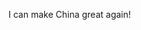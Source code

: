 I can make China great again!
<p><a target="_blank" rel="noopener noreferrer nofollow" href="https://user-images.githubusercontent.com/507615/90595977-95e70e80-e220-11ea-864a-6a61adaff212.png"><img src="https://user-images.githubusercontent.com/507615/90595977-95e70e80-e220-11ea-864a-6a61adaff212.png" alt="" style="max-width: 100%;"></a></p>
